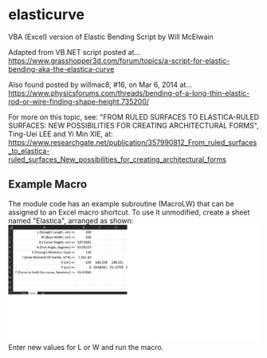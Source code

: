 # elasticurve
VBA (Excel) version of Elastic Bending Script by Will McElwain

Adapted from VB.NET script posted at...
  https://www.grasshopper3d.com/forum/topics/a-script-for-elastic-bending-aka-the-elastica-curve
  
Also found posted by willmac8, #16, on Mar 6, 2014 at...
   https://www.physicsforums.com/threads/bending-of-a-long-thin-elastic-rod-or-wire-finding-shape-height.735200/

For more on this topic, see: "FROM RULED SURFACES TO ELASTICA-RULED SURFACES: NEW POSSIBILITIES FOR CREATING ARCHITECTURAL FORMS",
Ting-Uei LEE and Yi Min XIE, at: https://www.researchgate.net/publication/357990812_From_ruled_surfaces_to_elastica-ruled_surfaces_New_possibilities_for_creating_architectural_forms

## Example Macro
The module code has an example subroutine (MacroLW) that can be assigned to an Excel macro shortcut.
To use it unmodified, create a sheet named "Elastica", arranged as shown:
![Screen Snip](snip2.png)
Enter new values for L or W and run the macro.
